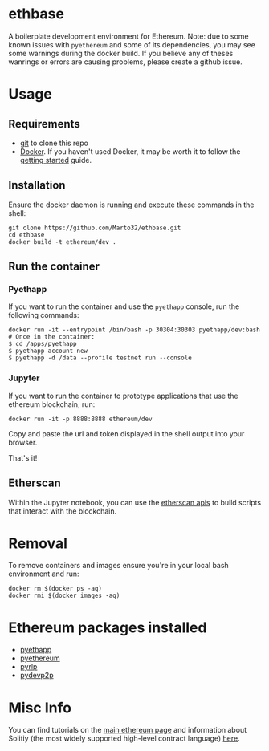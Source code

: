 # ethbase
A boilerplate development environment for Ethereum. Note: due to some known issues with `pyethereum` and some of its dependencies, you may see some warnings during the docker build. If you believe any of theses wanrings or errors are causing problems, please create a github issue.

# Usage

## Requirements

 * [git](https://git-scm.com/) to clone this repo
 * [Docker](https://www.docker.com/community-edition). If you haven't used Docker, it may be worth it to follow the [getting started](https://docs.docker.com/get-started/) guide.

## Installation
Ensure the docker daemon is running and execute these commands in the shell:
```
git clone https://github.com/Marto32/ethbase.git
cd ethbase
docker build -t ethereum/dev .
```

## Run the container
### Pyethapp
If you want to run the container and use the `pyethapp` console, run the following commands:
```
docker run -it --entrypoint /bin/bash -p 30304:30303 pyethapp/dev:bash
# Once in the container:
$ cd /apps/pyethapp
$ pyethapp account new
$ pyethapp -d /data --profile testnet run --console
```

### Jupyter
If you want to run the container to prototype applications that use the ethereum blockchain, run:
```
docker run -it -p 8888:8888 ethereum/dev
```
Copy and paste the url and token displayed in the shell output into your browser.

That's it!

## Etherscan
Within the Jupyter notebook, you can use the [etherscan apis](https://etherscan.io/apis) to build scripts that interact with the blockchain.

# Removal
To remove containers and images ensure you're in your local bash environment and run:
```
docker rm $(docker ps -aq)
docker rmi $(docker images -aq)
```

# Ethereum packages installed

 * [pyethapp](https://github.com/ethereum/pyethapp)
 * [pyethereum](https://github.com/ethereum/pyethereum)
 * [pyrlp](https://github.com/ethereum/pyrlp)
 * [pydevp2p](https://github.com/ethereum/pydevp2p)

# Misc Info
You can find tutorials on the [main ethereum page](https://ethereum.org/) and information about Solitiy (the most widely supported high-level contract language) [here](https://solidity.readthedocs.io/en/latest/).
